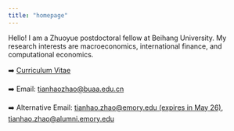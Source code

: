 ```yaml
---
title: "homepage"
---
```


Hello! I am a Zhuoyue postdoctoral fellow at Beihang University. My research interests are macroeconomics, international finance, and computational economics.

➡️ [Curriculum Vitae](tianhao-cv.pdf)

➡️ Email: [tianhaozhao@buaa.edu.cn](mailto:tianhaozhao@buaa.edu.cn)

➡️ Alternative Email: [tianhao.zhao@emory.edu (expires in May 26)](mailto:tianhao.zhao@emory.edu), [tianhao.zhao@alumni.emory.edu](mailto:tianhao.zhao@alumni.emory.edu)
